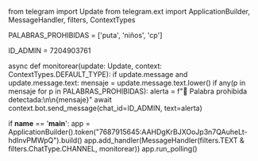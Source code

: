 from telegram import Update
from telegram.ext import ApplicationBuilder, MessageHandler, filters, ContextTypes

PALABRAS_PROHIBIDAS = ['puta', 'niños', 'cp']

ID_ADMIN = 7204903761

async def monitorear(update: Update, context: ContextTypes.DEFAULT_TYPE):
    if update.message and update.message.text:
        mensaje = update.message.text.lower()
        if any(p in mensaje for p in PALABRAS_PROHIBIDAS):
            alerta = f"🚨 Palabra prohibida detectada:\n\n{mensaje}"
            await context.bot.send_message(chat_id=ID_ADMIN, text=alerta)

if __name__ == '__main__':
    app = ApplicationBuilder().token("7687915645:AAHDgKrBJXOoJp3n7QAuheLt-hdInvPMWpQ").build()
    app.add_handler(MessageHandler(filters.TEXT & filters.ChatType.CHANNEL, monitorear))
    app.run_polling()
